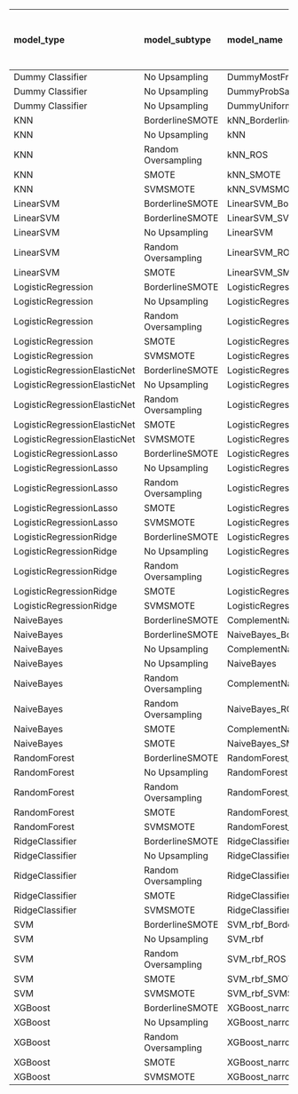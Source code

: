 | model_type                   | model_subtype       | model_name                                   |   title |   title and first paragraph |   title and 5 sentences |   title and 10 sentences |   title and first sentence each paragraph | raw text   |
|:-----------------------------|:--------------------|:---------------------------------------------|--------:|----------------------------:|------------------------:|-------------------------:|------------------------------------------:|:-----------|
| Dummy Classifier             | No Upsampling       | DummyMostFrequent                            |   0     |                       0     |                   0     |                    0     |                                     0     | 0.000      |
| Dummy Classifier             | No Upsampling       | DummyProbSampling                            |   0.294 |                       0.238 |                   0.292 |                    0.235 |                                     0.34  | 0.315      |
| Dummy Classifier             | No Upsampling       | DummyUniformSampling                         |   0.389 |                       0.365 |                   0.341 |                    0.329 |                                     0.371 | 0.332      |
| KNN                          | BorderlineSMOTE     | kNN_BorderlineSMOTE                          |   0.413 |                       0.43  |                   0.401 |                    0.414 |                                     0.348 | 0.436      |
| KNN                          | No Upsampling       | kNN                                          |   0.23  |                       0.256 |                   0.194 |                    0.119 |                                     0.059 | 0.070      |
| KNN                          | Random Oversampling | kNN_ROS                                      |   0.331 |                       0.433 |                   0.333 |                    0.273 |                                     0.141 | 0.240      |
| KNN                          | SMOTE               | kNN_SMOTE                                    |   0.414 |                       0.435 |                   0.436 |                    0.433 |                                     0.342 | 0.432      |
| KNN                          | SVMSMOTE            | kNN_SVMSMOTE                                 |   0.412 |                       0     |                   0     |                    0     |                                     0     | 0.436      |
| LinearSVM                    | BorderlineSMOTE     | LinearSVM_BorderlineSMOTE                    |   0.248 |                       0.319 |                   0.322 |                    0.251 |                                     0.327 | 0.311      |
| LinearSVM                    | BorderlineSMOTE     | LinearSVM_SVMSMOTE                           |   0.248 |                       0     |                   0     |                    0     |                                     0     | 0.311      |
| LinearSVM                    | No Upsampling       | LinearSVM                                    |   0.248 |                       0.319 |                   0.322 |                    0.251 |                                     0.327 | 0.311      |
| LinearSVM                    | Random Oversampling | LinearSVM_ROS                                |   0.248 |                       0.319 |                   0.322 |                    0.251 |                                     0.327 | 0.311      |
| LinearSVM                    | SMOTE               | LinearSVM_SMOTE                              |   0.248 |                       0.319 |                   0.322 |                    0.251 |                                     0.327 | 0.311      |
| LogisticRegression           | BorderlineSMOTE     | LogisticRegression_BorderlineSMOTE           |   0.255 |                       0.315 |                   0.31  |                    0.256 |                                     0.316 | 0.337      |
| LogisticRegression           | No Upsampling       | LogisticRegression                           |   0.25  |                       0.331 |                   0.327 |                    0.25  |                                     0.313 | 0.327      |
| LogisticRegression           | Random Oversampling | LogisticRegression_ROS                       |   0.273 |                       0.308 |                   0.312 |                    0.252 |                                     0.308 | 0.316      |
| LogisticRegression           | SMOTE               | LogisticRegression_SMOTE                     |   0.274 |                       0.325 |                   0.31  |                    0.249 |                                     0.336 | 0.321      |
| LogisticRegression           | SVMSMOTE            | LogisticRegression_SVMSMOTE                  |   0.317 |                       0.349 |                   0.322 |                    0.254 |                                     0.331 | 0.335      |
| LogisticRegressionElasticNet | BorderlineSMOTE     | LogisticRegressionElasticNet_BorderlineSMOTE |   0.233 |                       0.353 |                   0.312 |                    0.295 |                                     0.355 | 0.324      |
| LogisticRegressionElasticNet | No Upsampling       | LogisticRegressionElasticNet                 |   0.225 |                       0.34  |                   0.304 |                    0.272 |                                     0.333 | 0.316      |
| LogisticRegressionElasticNet | Random Oversampling | LogisticRegressionElasticNet_ROS             |   0.233 |                       0.354 |                   0.312 |                    0.294 |                                     0.361 | 0.351      |
| LogisticRegressionElasticNet | SMOTE               | LogisticRegressionElasticNet_SMOTE           |   0.233 |                       0.353 |                   0.3   |                    0.301 |                                     0.354 | 0.325      |
| LogisticRegressionElasticNet | SVMSMOTE            | LogisticRegressionElasticNet_SVMSMOTE        |   0.241 |                       0.365 |                   0.339 |                    0.273 |                                     0.347 | 0.337      |
| LogisticRegressionLasso      | BorderlineSMOTE     | LogisticRegressionLasso_BorderlineSMOTE      |   0.28  |                       0.418 |                   0.306 |                    0.298 |                                     0.372 | 0.407      |
| LogisticRegressionLasso      | No Upsampling       | LogisticRegressionLasso                      |   0.279 |                       0.436 |                   0.282 |                    0.28  |                                     0.37  | 0.394      |
| LogisticRegressionLasso      | Random Oversampling | LogisticRegressionLasso_ROS                  |   0.281 |                       0.44  |                   0.33  |                    0.293 |                                     0.389 | 0.430      |
| LogisticRegressionLasso      | SMOTE               | LogisticRegressionLasso_SMOTE                |   0.278 |                       0.438 |                   0.299 |                    0.281 |                                     0.375 | 0.399      |
| LogisticRegressionLasso      | SVMSMOTE            | LogisticRegressionLasso_SVMSMOTE             |   0.248 |                       0.381 |                   0.365 |                    0.273 |                                     0.382 | 0.390      |
| LogisticRegressionRidge      | BorderlineSMOTE     | LogisticRegressionRidge_BorderlineSMOTE      |   0.28  |                       0.345 |                   0.323 |                    0.267 |                                     0.294 | 0.310      |
| LogisticRegressionRidge      | No Upsampling       | LogisticRegressionRidge                      |   0.261 |                       0.332 |                   0.316 |                    0.28  |                                     0.286 | 0.262      |
| LogisticRegressionRidge      | Random Oversampling | LogisticRegressionRidge_ROS                  |   0.285 |                       0.385 |                   0.327 |                    0.308 |                                     0.313 | 0.323      |
| LogisticRegressionRidge      | SMOTE               | LogisticRegressionRidge_SMOTE                |   0.274 |                       0.348 |                   0.321 |                    0.279 |                                     0.315 | 0.309      |
| LogisticRegressionRidge      | SVMSMOTE            | LogisticRegressionRidge_SVMSMOTE             |   0.332 |                       0.339 |                   0.306 |                    0.273 |                                     0.286 | 0.274      |
| NaiveBayes                   | BorderlineSMOTE     | ComplementNaiveBayes_BorderlineSMOTE         |   0.359 |                       0.41  |                   0.424 |                    0.443 |                                     0.452 | 0.527      |
| NaiveBayes                   | BorderlineSMOTE     | NaiveBayes_BorderlineSMOTE                   |   0.384 |                       0.417 |                   0.442 |                    0.441 |                                     0.472 | 0.533      |
| NaiveBayes                   | No Upsampling       | ComplementNaiveBayes                         |   0.275 |                       0.366 |                   0.354 |                    0.288 |                                     0.27  | 0.264      |
| NaiveBayes                   | No Upsampling       | NaiveBayes                                   |   0.058 |                       0.114 |                   0.15  |                    0.168 |                                     0.109 | 0.169      |
| NaiveBayes                   | Random Oversampling | ComplementNaiveBayes_ROS                     |   0.361 |                       0.41  |                   0.447 |                    0.453 |                                     0.47  | 0.550      |
| NaiveBayes                   | Random Oversampling | NaiveBayes_ROS                               |   0.375 |                       0.421 |                   0.431 |                    0.439 |                                     0.462 | **0.556**  |
| NaiveBayes                   | SMOTE               | ComplementNaiveBayes_SMOTE                   |   0.364 |                       0.418 |                   0.418 |                    0.482 |                                     0.451 | 0.525      |
| NaiveBayes                   | SMOTE               | NaiveBayes_SMOTE                             |   0.347 |                       0.434 |                   0.446 |                    0.422 |                                     0.465 | 0.520      |
| RandomForest                 | BorderlineSMOTE     | RandomForest_BorderlineSMOTE                 |   0.262 |                       0.271 |                   0.241 |                    0.249 |                                     0.27  | 0.311      |
| RandomForest                 | No Upsampling       | RandomForest                                 |   0.259 |                       0.256 |                   0.245 |                    0.284 |                                     0.259 | 0.243      |
| RandomForest                 | Random Oversampling | RandomForest_ROS                             |   0.271 |                       0.308 |                   0.272 |                    0.272 |                                     0.314 | 0.343      |
| RandomForest                 | SMOTE               | RandomForest_SMOTE                           |   0.255 |                       0.258 |                   0.242 |                    0.227 |                                     0.299 | 0.315      |
| RandomForest                 | SVMSMOTE            | RandomForest_SVMSMOTE                        |   0.27  |                       0.268 |                   0.257 |                    0.251 |                                     0.307 | 0.299      |
| RidgeClassifier              | BorderlineSMOTE     | RidgeClassifier_BorderlineSMOTE              |   0.281 |                       0.394 |                   0.324 |                    0.292 |                                     0.312 | 0.324      |
| RidgeClassifier              | No Upsampling       | RidgeClassifier                              |   0.281 |                       0.394 |                   0.324 |                    0.292 |                                     0.312 | 0.324      |
| RidgeClassifier              | Random Oversampling | RidgeClassifier_ROS                          |   0.281 |                       0.394 |                   0.324 |                    0.292 |                                     0.312 | 0.324      |
| RidgeClassifier              | SMOTE               | RidgeClassifier_SMOTE                        |   0.281 |                       0.394 |                   0.324 |                    0.292 |                                     0.312 | 0.324      |
| RidgeClassifier              | SVMSMOTE            | RidgeClassifier_SVMSMOTE                     |   0.355 |                       0.383 |                   0.312 |                    0.273 |                                     0.288 | 0.328      |
| SVM                          | BorderlineSMOTE     | SVM_rbf_BorderlineSMOTE                      |   0.125 |                       0     |                   0     |                    0     |                                     0.015 | 0.000      |
| SVM                          | No Upsampling       | SVM_rbf                                      |   0.067 |                       0     |                   0.015 |                    0     |                                     0.015 | 0.000      |
| SVM                          | Random Oversampling | SVM_rbf_ROS                                  |   0.165 |                       0.049 |                   0.094 |                    0.044 |                                     0.063 | 0.000      |
| SVM                          | SMOTE               | SVM_rbf_SMOTE                                |   0.151 |                       0     |                   0     |                    0     |                                     0.015 | 0.000      |
| SVM                          | SVMSMOTE            | SVM_rbf_SVMSMOTE                             |   0.297 |                       0.014 |                   0.015 |                    0     |                                     0     | 0.015      |
| XGBoost                      | BorderlineSMOTE     | XGBoost_narrow_BorderlineSMOTE               |   0.194 |                       0.324 |                   0.28  |                    0.29  |                                     0.33  | 0.342      |
| XGBoost                      | No Upsampling       | XGBoost_narrow                               |   0.199 |                       0.3   |                   0.294 |                    0.271 |                                     0.31  | 0.371      |
| XGBoost                      | Random Oversampling | XGBoost_narrow_ROS                           |   0.237 |                       0.317 |                   0.313 |                    0.303 |                                     0.344 | 0.398      |
| XGBoost                      | SMOTE               | XGBoost_narrow_SMOTE                         |   0.21  |                       0.339 |                   0.277 |                    0.256 |                                     0.308 | 0.419      |
| XGBoost                      | SVMSMOTE            | XGBoost_narrow_SVMSMOTE                      |   0.162 |                       0.308 |                   0.277 |                    0.25  |                                     0.306 | 0.340      |